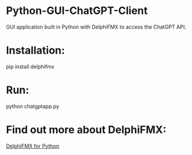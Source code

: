 # Python-GUI-ChatGPT-Client
GUI application built in Python with DelphiFMX to access the ChatGPT API.

# Installation:

pip install delphifmx

# Run:

python chatgptapp.py

# Find out more about DelphiFMX:

[DelphiFMX for Python](https://pythongui.org/delphifmx/)
